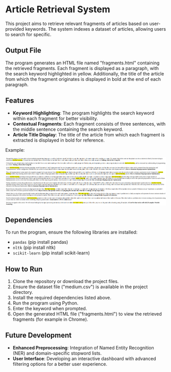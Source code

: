 # Article Retrieval System

This project aims to retrieve relevant fragments of articles based on user-provided keywords. The system indexes a dataset of articles, allowing users to search for specific.

## Output File

The program generates an HTML file named "fragments.html" containing the retrieved fragments. Each fragment is displayed as a paragraph, with the search keyword highlighted in yellow. Additionally, the title of the article from which the fragment originates is displayed in bold at the end of each paragraph.

## Features

- **Keyword Highlighting**: The program highlights the search keyword within each fragment for better visibility.
- **Contextual Fragments**: Each fragment consists of three sentences, with the middle sentence containing the search keyword.
- **Article Title Display**: The title of the article from which each fragment is extracted is displayed in bold for reference.

Example:

![Example_output](Example_output.png)

## Dependencies

To run the program, ensure the following libraries are installed:

- `pandas` (pip install pandas)
- `nltk` (pip install nltk)
- `scikit-learn` (pip install scikit-learn)

## How to Run

1. Clone the repository or download the project files.
2. Ensure the dataset file ("medium.csv") is available in the project directory.
3. Install the required dependencies listed above.
4. Run the program using Python.
5. Enter the keyword when prompted.
6. Open the generated HTML file ("fragments.html") to view the retrieved fragments (for example in Chrome).

## Future Development

- **Enhanced Preprocessing**: Integration of Named Entity Recognition (NER) and domain-specific stopword lists.
- **User Interface**: Developing an interactive dashboard with advanced filtering options for a better user experience.
